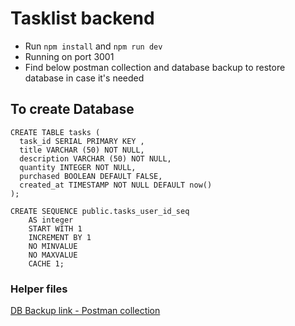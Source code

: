 # Tasklist backend

* Run `npm install` and `npm run dev`
* Running on port 3001
* Find below postman collection and database backup to restore database in case it's needed



## To create Database
```
CREATE TABLE tasks (
  task_id SERIAL PRIMARY KEY , 
  title VARCHAR (50) NOT NULL, 
  description VARCHAR (50) NOT NULL, 
  quantity INTEGER NOT NULL, 
  purchased BOOLEAN DEFAULT FALSE, 
  created_at TIMESTAMP NOT NULL DEFAULT now()
);

CREATE SEQUENCE public.tasks_user_id_seq
    AS integer
    START WITH 1
    INCREMENT BY 1
    NO MINVALUE
    NO MAXVALUE
    CACHE 1;

```
### Helper files

[DB Backup link - Postman collection](hhttps://file.io/OzKet7MTU5c9)